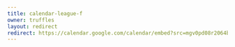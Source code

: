 ```yaml
---
title: calendar-league-f
owner: truffles
layout: redirect
redirect: https://calendar.google.com/calendar/embed?src=mgv0pd08r2064b47g7i0ns1nbc%40group.calendar.google.com&mode=AGENDA
---
```

